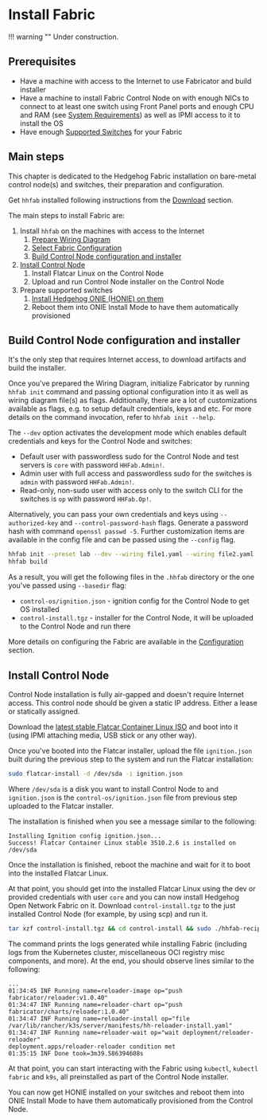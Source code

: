 # Install Fabric

!!! warning ""
    Under construction.

## Prerequisites

* Have a machine with access to the Internet to use Fabricator and build installer
* Have a machine to install Fabric Control Node on with enough NICs to connect to at least one switch using Front Panel
  ports and enough CPU and RAM (see [System Requirements](./requirements.md)) as well as IPMI access to it to install
  the OS
* Have enough [Supported Switches](./supported-devices.md) for your Fabric

## Main steps

This chapter is dedicated to the Hedgehog Fabric installation on bare-metal control node(s) and switches, their
preparation and configuration.

Get `hhfab` installed following instructions from the [Download](../getting-started/download.md) section.

The main steps to install Fabric are:

1. Install `hhfab` on the machines with access to the Internet
    1. [Prepare Wiring Diagram](./build-wiring.md)
    1. [Select Fabric Configuration](./config.md)
    1. [Build Control Node configuration and installer](#build-control-node-configuration-and-installer)
1. [Install Control Node](#install-control-node)
    1. Install Flatcar Linux on the Control Node
    1. Upload and run Control Node installer on the Control Node
1. Prepare supported switches
    1. [Install Hedgehog ONIE (HONIE) on them](./onie-update.md)
    1. Reboot them into ONIE Install Mode to have them automatically provisioned

## Build Control Node configuration and installer

It's the only step that requires Internet access, to download artifacts and build the installer.

Once you've prepared the Wiring Diagram, initialize Fabricator by running `hhfab init` command and passing optional
configuration into it as well as wiring diagram file(s) as flags. Additionally, there are a lot of customizations
available as flags, e.g. to setup default credentials, keys and etc. For more details on the command invocation,
refer to `hhfab init --help`.

The `--dev` option activates the development mode which enables default credentials and keys for the Control
Node and switches:

* Default user with passwordless sudo for the Control Node and test servers is `core` with password `HHFab.Admin!`.
* Admin user with full access and passwordless sudo for the switches is `admin` with password `HHFab.Admin!`.
* Read-only, non-sudo user with access only to the switch CLI for the switches is `op` with password `HHFab.Op!`.

Alternatively, you can pass your own credentials and keys using `--authorized-key` and `--control-password-hash` flags.
Generate a password hash with command `openssl passwd -5`. Further customization items are available in the config
file and can be passed using the `--config` flag.

```bash
hhfab init --preset lab --dev --wiring file1.yaml --wiring file2.yaml
hhfab build
```

As a result, you will get the following files in the `.hhfab` directory or the one you've passed using `--basedir` flag:

* `control-os/ignition.json` - ignition config for the Control Node to get OS installed
* `control-install.tgz` - installer for the Control Node, it will be uploaded to the Control Node and run there

More details on configuring the Fabric are available in the [Configuration](./config.md) section.

## Install Control Node

Control Node installation is fully air-gapped and doesn't require Internet access. This control node should be given a static IP address. Either a lease or statically assigned. 

Download the [latest stable Flatcar Container Linux ISO][Flatcar ISO] and boot into it (using IPMI attaching media, USB
stick or any other way).

[Flatcar ISO]: https://stable.release.flatcar-linux.net/amd64-usr/current/flatcar_production_iso_image.iso

Once you've booted into the Flatcar installer, upload the file `ignition.json` built during the previous step to the
system and run the Flatcar installation:

```bash
sudo flatcar-install -d /dev/sda -i ignition.json
```

Where `/dev/sda` is a disk you want to install Control Node to and `ignition.json` is the `control-os/ignition.json`
file from previous step uploaded to the Flatcar installer.

The installation is finished when you see a message similar to the following:

```shell
Installing Ignition config ignition.json...
Success! Flatcar Container Linux stable 3510.2.6 is installed on /dev/sda
```

Once the installation is finished, reboot the machine and wait for it to boot into the installed Flatcar Linux.

At that point, you should get into the installed Flatcar Linux using the dev or provided credentials with user `core`
and you can now install Hedgehog Open Network Fabric on it. Download `control-install.tgz` to the just installed Control
Node (for example, by using scp) and run it.

```bash
tar xzf control-install.tgz && cd control-install && sudo ./hhfab-recipe run
```

The command prints the logs generated while installing Fabric (including logs from the Kubernetes cluster, miscellaneous
OCI registry misc components, and more). At the end, you should observe lines similar to the following:

```
...
01:34:45 INF Running name=reloader-image op="push fabricator/reloader:v1.0.40"
01:34:47 INF Running name=reloader-chart op="push fabricator/charts/reloader:1.0.40"
01:34:47 INF Running name=reloader-install op="file /var/lib/rancher/k3s/server/manifests/hh-reloader-install.yaml"
01:34:47 INF Running name=reloader-wait op="wait deployment/reloader-reloader"
deployment.apps/reloader-reloader condition met
01:35:15 INF Done took=3m39.586394608s
```

At that point, you can start interacting with the Fabric using `kubectl`, `kubectl fabric` and `k9s`, all preinstalled
as part of the Control Node installer.

You can now get HONIE installed on your switches and reboot them into ONIE Install Mode to have them automatically
provisioned from the Control Node.
